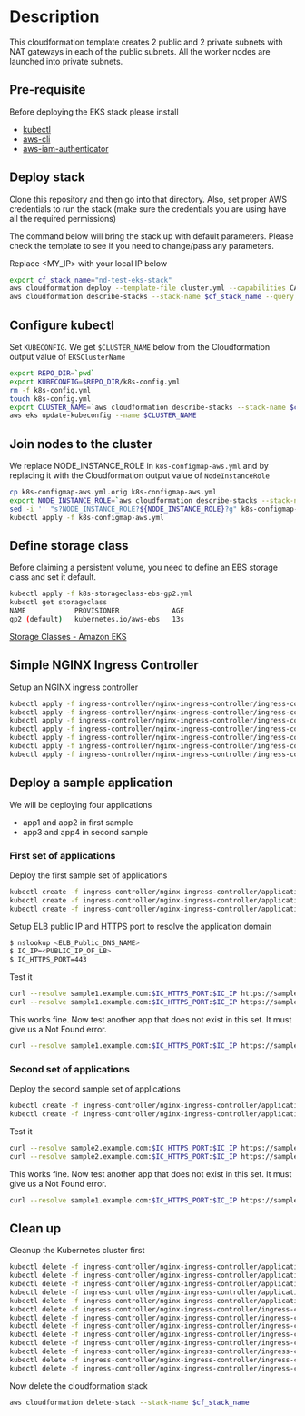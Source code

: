 # Description

This cloudformation template creates 2 public and 2 private subnets with NAT gateways in each of the public subnets. All the worker nodes are launched into private subnets.

## Pre-requisite

Before deploying the EKS stack please install
* [kubectl](https://kubernetes.io/docs/tasks/tools/install-kubectl/)
* [aws-cli](https://docs.aws.amazon.com/cli/latest/userguide/install-linux-al2017.html)
* [aws-iam-authenticator](https://docs.aws.amazon.com/eks/latest/userguide/install-aws-iam-authenticator.html)

## Deploy stack

Clone this repository and then go into that directory. Also, set proper AWS credentials to run the stack (make sure the credentials you are using have all the required permissions)

The command below will bring the stack up with default parameters. Please check the template to see if you need to change/pass any parameters.

Replace <MY_IP> with your local IP below

```sh
export cf_stack_name="nd-test-eks-stack"
aws cloudformation deploy --template-file cluster.yml --capabilities CAPABILITY_IAM --stack-name $cf_stack_name --parameter-overrides LocalIP=<MY_IP>
aws cloudformation describe-stacks --stack-name $cf_stack_name --query Stacks[0].Outputs
```

## Configure kubectl

Set `KUBECONFIG`. We get `$CLUSTER_NAME` below from the Cloudformation output value of `EKSClusterName`

```sh
export REPO_DIR=`pwd`
export KUBECONFIG=$REPO_DIR/k8s-config.yml
rm -f k8s-config.yml
touch k8s-config.yml
export CLUSTER_NAME=`aws cloudformation describe-stacks --stack-name $cf_stack_name --query Stacks[0].Outputs[1].OutputValue --output text`
aws eks update-kubeconfig --name $CLUSTER_NAME
```

## Join nodes to the cluster

We replace NODE_INSTANCE_ROLE in `k8s-configmap-aws.yml` and by replacing it with the Cloudformation output value of `NodeInstanceRole`

```sh
cp k8s-configmap-aws.yml.orig k8s-configmap-aws.yml
export NODE_INSTANCE_ROLE=`aws cloudformation describe-stacks --stack-name $cf_stack_name --query Stacks[0].Outputs[2].OutputValue --output text`
sed -i '' "s?NODE_INSTANCE_ROLE?${NODE_INSTANCE_ROLE}?g" k8s-configmap-aws.yml
kubectl apply -f k8s-configmap-aws.yml
```

## Define storage class

Before claiming a persistent volume, you need to define an EBS storage class and set it default.

```sh
kubectl apply -f k8s-storageclass-ebs-gp2.yml
kubectl get storageclass
NAME            PROVISIONER             AGE
gp2 (default)   kubernetes.io/aws-ebs   13s
```

[Storage Classes - Amazon EKS](https://docs.aws.amazon.com/eks/latest/userguide/storage-classes.html)

## Simple NGINX Ingress Controller

Setup an NGINX ingress controller

```sh
kubectl apply -f ingress-controller/nginx-ingress-controller/ingress-controller/common/namespace.yml
kubectl apply -f ingress-controller/nginx-ingress-controller/ingress-controller/common/service-account.yml
kubectl apply -f ingress-controller/nginx-ingress-controller/ingress-controller/common/default-secret.yml
kubectl apply -f ingress-controller/nginx-ingress-controller/ingress-controller/common/nginx-config.yml
kubectl apply -f ingress-controller/nginx-ingress-controller/ingress-controller/rbac/rbac.yml
kubectl apply -f ingress-controller/nginx-ingress-controller/ingress-controller/deployment/nginx-ingress.yml
kubectl apply -f ingress-controller/nginx-ingress-controller/ingress-controller/service/aws-elb.yml
```

## Deploy a sample application

We will be deploying four applications
* app1 and app2 in first sample
* app3 and app4 in second sample

### First set of applications

Deploy the first sample set of applications

```sh
kubectl create -f ingress-controller/nginx-ingress-controller/application-sample-1/application.yml
kubectl create -f ingress-controller/nginx-ingress-controller/application-sample-1/secret.yml
kubectl create -f ingress-controller/nginx-ingress-controller/application-sample-1/ingress.yml
```

Setup ELB public IP and HTTPS port to resolve the application domain

```sh
$ nslookup <ELB_Public_DNS_NAME>
$ IC_IP=<PUBLIC_IP_OF_LB>
$ IC_HTTPS_PORT=443
```

Test it

```sh
curl --resolve sample1.example.com:$IC_HTTPS_PORT:$IC_IP https://sample1.example.com:$IC_HTTPS_PORT/app1 --insecure
curl --resolve sample1.example.com:$IC_HTTPS_PORT:$IC_IP https://sample1.example.com:$IC_HTTPS_PORT/app2 --insecure
```

This works fine. Now test another app that does not exist in this set. It must give us a Not Found error.

```sh
curl --resolve sample1.example.com:$IC_HTTPS_PORT:$IC_IP https://sample1.example.com:$IC_HTTPS_PORT/app3 --insecure
```

### Second set of applications

Deploy the second sample set of applications

```sh
kubectl create -f ingress-controller/nginx-ingress-controller/application-sample-2/application.yml
kubectl create -f ingress-controller/nginx-ingress-controller/application-sample-2/ingress.yml
```

Test it

```sh
curl --resolve sample2.example.com:$IC_HTTPS_PORT:$IC_IP https://sample2.example.com:$IC_HTTPS_PORT/app3 --insecure
curl --resolve sample2.example.com:$IC_HTTPS_PORT:$IC_IP https://sample2.example.com:$IC_HTTPS_PORT/app4 --insecure
```

This works fine. Now test another app that does not exist in this set. It must give us a Not Found error.

```sh
curl --resolve sample1.example.com:$IC_HTTPS_PORT:$IC_IP https://sample2.example.com:$IC_HTTPS_PORT/app1 --insecure
```

## Clean up

Cleanup the Kubernetes cluster first

```sh
kubectl delete -f ingress-controller/nginx-ingress-controller/application-sample-2/application.yml
kubectl delete -f ingress-controller/nginx-ingress-controller/application-sample-2/ingress.yml
kubectl delete -f ingress-controller/nginx-ingress-controller/application-sample-1/application.yml
kubectl delete -f ingress-controller/nginx-ingress-controller/application-sample-1/secret.yml
kubectl delete -f ingress-controller/nginx-ingress-controller/application-sample-1/ingress.yml
kubectl delete -f ingress-controller/nginx-ingress-controller/ingress-controller/default-backend.yml
kubectl delete -f ingress-controller/nginx-ingress-controller/ingress-controller/service/aws-elb.yml
kubectl delete -f ingress-controller/nginx-ingress-controller/ingress-controller/deployment/nginx-ingress.yml
kubectl delete -f ingress-controller/nginx-ingress-controller/ingress-controller/rbac/rbac.yml
kubectl delete -f ingress-controller/nginx-ingress-controller/ingress-controller/common/nginx-config.yml
kubectl delete -f ingress-controller/nginx-ingress-controller/ingress-controller/common/default-secret.yml
kubectl delete -f ingress-controller/nginx-ingress-controller/ingress-controller/common/service-account.yml
kubectl delete -f ingress-controller/nginx-ingress-controller/ingress-controller/common/namespace.yml
```

Now delete the cloudformation stack

```sh
aws cloudformation delete-stack --stack-name $cf_stack_name
```